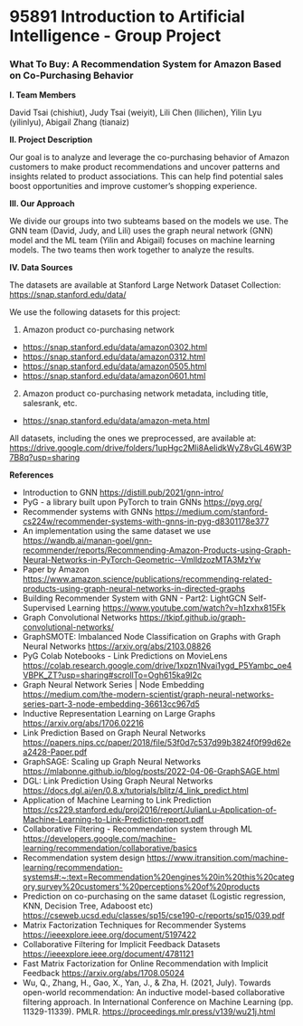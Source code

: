 # 95891 Introduction to Artificial Intelligence - Group Project
### What To Buy: A Recommendation System for Amazon Based on Co-Purchasing Behavior

**I. Team Members**

David Tsai (chishiut), Judy Tsai (weiyit), Lili Chen (lilichen), Yilin Lyu (yilinlyu), Abigail Zhang (tianaiz)

**II. Project Description**

Our goal is to analyze and leverage the co-purchasing behavior of Amazon customers to make product recommendations and uncover patterns and insights related to product associations. This can help find potential sales boost opportunities and improve customer’s shopping experience.

**III. Our Approach**

We divide our groups into two subteams based on the models we use. The GNN team (David, Judy, and Lili) uses the graph neural network (GNN) model and the ML team (Yilin and Abigail) focuses on machine learning models. The two teams then work together to analyze the results.

**IV. Data Sources**

The datasets are available at Stanford Large Network Dataset Collection: https://snap.stanford.edu/data/

We use the following datasets for this project:
1. Amazon product co-purchasing network
- https://snap.stanford.edu/data/amazon0302.html
- https://snap.stanford.edu/data/amazon0312.html
- https://snap.stanford.edu/data/amazon0505.html
- https://snap.stanford.edu/data/amazon0601.html
2. Amazon product co-purchasing network metadata, including title, salesrank, etc.
- https://snap.stanford.edu/data/amazon-meta.html

All datasets, including the ones we preprocessed, are available at: https://drive.google.com/drive/folders/1upHgc2Mli8AeIidkWyZ8vGL46W3P7B8q?usp=sharing


**References**
- Introduction to GNN https://distill.pub/2021/gnn-intro/
- PyG - a library built upon PyTorch to train GNNs https://pyg.org/
- Recommender systems with GNNs https://medium.com/stanford-cs224w/recommender-systems-with-gnns-in-pyg-d8301178e377
- An implementation using the same dataset we use https://wandb.ai/manan-goel/gnn-recommender/reports/Recommending-Amazon-Products-using-Graph-Neural-Networks-in-PyTorch-Geometric--VmlldzozMTA3MzYw
- Paper by Amazon https://www.amazon.science/publications/recommending-related-products-using-graph-neural-networks-in-directed-graphs
- Building Recommender System with GNN - Part2: LightGCN Self-Supervised Learning https://www.youtube.com/watch?v=h1zxhx815Fk
- Graph Convolutional Networks https://tkipf.github.io/graph-convolutional-networks/
- GraphSMOTE: Imbalanced Node Classification on Graphs with Graph Neural Networks https://arxiv.org/abs/2103.08826
- PyG Colab Notebooks - Link Predictions on MovieLens https://colab.research.google.com/drive/1xpzn1Nvai1ygd_P5Yambc_oe4VBPK_ZT?usp=sharing#scrollTo=Ogh615ka9I2c
- Graph Neural Network Series | Node Embedding https://medium.com/the-modern-scientist/graph-neural-networks-series-part-3-node-embedding-36613cc967d5
- Inductive Representation Learning on Large Graphs https://arxiv.org/abs/1706.02216
- Link Prediction Based on Graph Neural Networks https://papers.nips.cc/paper/2018/file/53f0d7c537d99b3824f0f99d62ea2428-Paper.pdf
- GraphSAGE: Scaling up Graph Neural Networks https://mlabonne.github.io/blog/posts/2022-04-06-GraphSAGE.html
- DGL: Link Prediction Using Graph Neural Networks https://docs.dgl.ai/en/0.8.x/tutorials/blitz/4_link_predict.html
- Application of Machine Learning to Link Prediction https://cs229.stanford.edu/proj2016/report/JulianLu-Application-of-Machine-Learning-to-Link-Prediction-report.pdf
- Collaborative Filtering - Recommendation system through ML https://developers.google.com/machine-learning/recommendation/collaborative/basics
- Recommendation system design https://www.itransition.com/machine-learning/recommendation-systems#:~:text=Recommendation%20engines%20in%20this%20category,survey%20customers'%20perceptions%20of%20products
- Prediction on co-purchasing on the same dataset (Logistic regression, KNN, Decision Tree, Adaboost etc) https://cseweb.ucsd.edu/classes/sp15/cse190-c/reports/sp15/039.pdf
- Matrix Factorization Techniques for Recommender Systems https://ieeexplore.ieee.org/document/5197422
- Collaborative Filtering for Implicit Feedback Datasets https://ieeexplore.ieee.org/document/4781121
- Fast Matrix Factorization for Online Recommendation with Implicit Feedback https://arxiv.org/abs/1708.05024
- Wu, Q., Zhang, H., Gao, X., Yan, J., & Zha, H. (2021, July). Towards open-world recommendation: An inductive model-based collaborative filtering approach. In International Conference on Machine Learning (pp. 11329-11339). PMLR. https://proceedings.mlr.press/v139/wu21j.html


